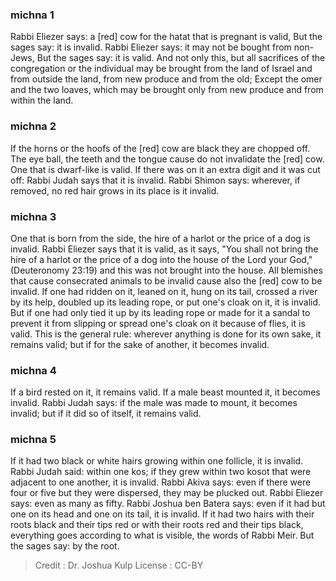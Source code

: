 
### michna 1
Rabbi Eliezer says: a [red] cow for the hatat that is pregnant is valid, But the sages say: it is invalid. Rabbi Eliezer says: it may not be bought from non-Jews, But the sages say: it is valid. And not only this, but all sacrifices of the congregation or the individual may be brought from the land of Israel and from outside the land, from new produce and from the old; Except the omer and the two loaves, which may be brought only from new produce and from within the land.

### michna 2
If the horns or the hoofs of the [red] cow are black they are chopped off. The eye ball, the teeth and the tongue cause do not invalidate the [red] cow. One that is dwarf-like is valid. If there was on it an extra digit and it was cut off: Rabbi Judah says that it is invalid. Rabbi Shimon says: wherever, if removed, no red hair grows in its place is it invalid.

### michna 3
One that is born from the side, the hire of a harlot or the price of a dog is invalid. Rabbi Eliezer says that it is valid, as it says, "You shall not bring the hire of a harlot or the price of a dog into the house of the Lord your God," (Deuteronomy 23:19) and this was not brought into the house. All blemishes that cause consecrated animals to be invalid cause also the [red] cow to be invalid. If one had ridden on it, leaned on it, hung on its tail, crossed a river by its help, doubled up its leading rope, or put one's cloak on it, it is invalid. But if one had only tied it up by its leading rope or made for it a sandal to prevent it from slipping or spread one's cloak on it because of flies, it is valid. This is the general rule: wherever anything is done for its own sake, it remains valid; but if for the sake of another, it becomes invalid.

### michna 4
If a bird rested on it, it remains valid. If a male beast mounted it, it becomes invalid. Rabbi Judah says: if the male was made to mount, it becomes invalid; but if it did so of itself, it remains valid.

### michna 5
If it had two black or white hairs growing within one follicle, it is invalid. Rabbi Judah said: within one kos; if they grew within two kosot that were adjacent to one another, it is invalid. Rabbi Akiva says: even if there were four or five but they were dispersed, they may be plucked out. Rabbi Eliezer says: even as many as fifty. Rabbi Joshua ben Batera says: even if it had but one on its head and one on its tail, it is invalid. If it had two hairs with their roots black and their tips red or with their roots red and their tips black, everything goes according to what is visible, the words of Rabbi Meir. But the sages say: by the root.

>Credit : Dr. Joshua Kulp
>License : CC-BY
